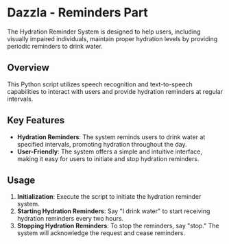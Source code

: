 # Dazzla - Reminders Part

The Hydration Reminder System is designed to help users, including visually impaired individuals, maintain proper hydration levels by providing periodic reminders to drink water.

## Overview

This Python script utilizes speech recognition and text-to-speech capabilities to interact with users and provide hydration reminders at regular intervals.

## Key Features

- **Hydration Reminders**: The system reminds users to drink water at specified intervals, promoting hydration throughout the day.
- **User-Friendly**: The system offers a simple and intuitive interface, making it easy for users to initiate and stop hydration reminders.

## Usage

1. **Initialization**: Execute the script to initiate the hydration reminder system.
2. **Starting Hydration Reminders**: Say "I drink water" to start receiving hydration reminders every two hours.
3. **Stopping Hydration Reminders**: To stop the reminders, say "stop." The system will acknowledge the request and cease reminders.

